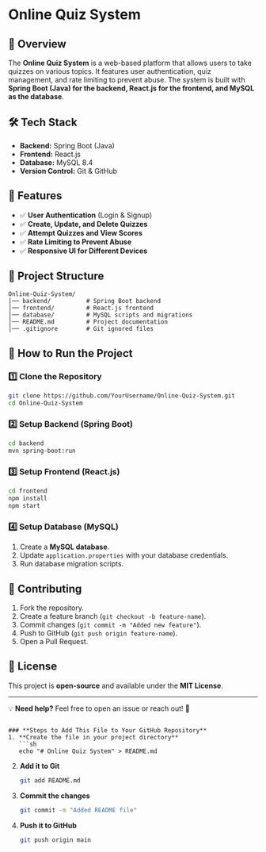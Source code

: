 # Online Quiz System

## 🚀 Overview
The **Online Quiz System** is a web-based platform that allows users to take quizzes on various topics. It features user authentication, quiz management, and rate limiting to prevent abuse. The system is built with **Spring Boot (Java) for the backend, React.js for the frontend, and MySQL as the database**.

## 🛠 Tech Stack
- **Backend:** Spring Boot (Java)
- **Frontend:** React.js
- **Database:** MySQL 8.4
- **Version Control:** Git & GitHub

## 🎯 Features
- ✅ **User Authentication** (Login & Signup)
- ✅ **Create, Update, and Delete Quizzes**
- ✅ **Attempt Quizzes and View Scores**
- ✅ **Rate Limiting to Prevent Abuse**
- ✅ **Responsive UI for Different Devices**

## 📂 Project Structure
```
Online-Quiz-System/
│── backend/          # Spring Boot backend
│── frontend/         # React.js frontend
│── database/         # MySQL scripts and migrations
│── README.md         # Project documentation
│── .gitignore        # Git ignored files
```

## 🚀 How to Run the Project
### **1️⃣ Clone the Repository**
```sh
git clone https://github.com/YourUsername/Online-Quiz-System.git
cd Online-Quiz-System
```

### **2️⃣ Setup Backend (Spring Boot)**
```sh
cd backend
mvn spring-boot:run
```

### **3️⃣ Setup Frontend (React.js)**
```sh
cd frontend
npm install
npm start
```

### **4️⃣ Setup Database (MySQL)**
1. Create a **MySQL database**.
2. Update `application.properties` with your database credentials.
3. Run database migration scripts.

## 🤝 Contributing
1. Fork the repository.
2. Create a feature branch (`git checkout -b feature-name`).
3. Commit changes (`git commit -m "Added new feature"`).
4. Push to GitHub (`git push origin feature-name`).
5. Open a Pull Request.

## 📜 License
This project is **open-source** and available under the **MIT License**.

---

💡 **Need help?** Feel free to open an issue or reach out! 🚀
```

### **Steps to Add This File to Your GitHub Repository**
1. **Create the file in your project directory**  
   ```sh
   echo "# Online Quiz System" > README.md
   ```
2. **Add it to Git**  
   ```sh
   git add README.md
   ```
3. **Commit the changes**  
   ```sh
   git commit -m "Added README file"
   ```
4. **Push it to GitHub**  
   ```sh
   git push origin main
   ```
